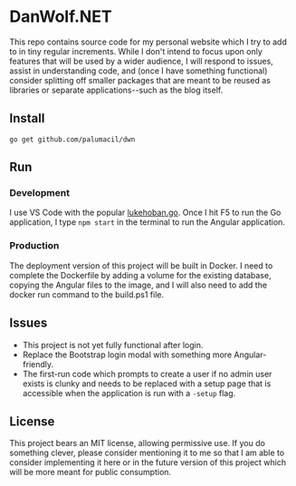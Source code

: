 # DanWolf.NET

This repo contains source code for my personal website which I try to add to in tiny regular increments. While I don't intend to focus upon only features that will be used by a wider audience, I will respond to issues, assist in understanding code, and (once I have something functional) consider splitting off smaller packages that are meant to be reused as libraries or separate applications--such as the blog itself.

## Install

```
go get github.com/palumacil/dwn
```

## Run

### Development

I use VS Code with the popular [lukehoban.go](https://github.com/Microsoft/vscode-go). Once I hit F5 to run the Go application, I type `npm start` in the terminal to run the Angular application.

### Production

The deployment version of this project will be built in Docker. I need to complete the Dockerfile by adding a volume for the existing database, copying the Angular files to the image, and I will also need to add the docker run command to the build.ps1 file.

## Issues

 - This project is not yet fully functional after login.
 - Replace the Bootstrap login modal with something more Angular-friendly.
 - The first-run code which prompts to create a user if no admin user exists is clunky and needs to be replaced with a setup page that is accessible when the application is run with a `-setup` flag.

## License

This project bears an MIT license, allowing permissive use. If you do something clever, please consider mentioning it to me so that I am able to consider implementing it here or in the future version of this project which will be more meant for public consumption.